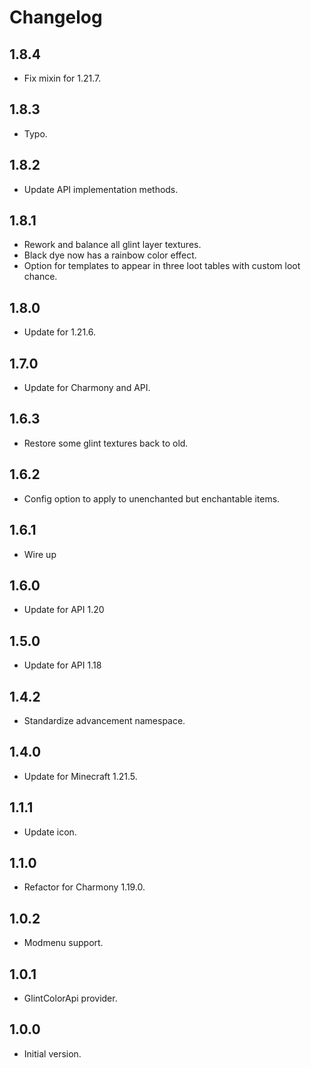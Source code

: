 # Changelog

## 1.8.4

- Fix mixin for 1.21.7.

## 1.8.3

- Typo.

## 1.8.2

- Update API implementation methods.

## 1.8.1

- Rework and balance all glint layer textures.
- Black dye now has a rainbow color effect.
- Option for templates to appear in three loot tables with custom loot chance.

## 1.8.0

- Update for 1.21.6.

## 1.7.0

- Update for Charmony and API.

## 1.6.3

- Restore some glint textures back to old.

## 1.6.2

- Config option to apply to unenchanted but enchantable items.

## 1.6.1

- Wire up 

## 1.6.0

- Update for API 1.20

## 1.5.0

- Update for API 1.18

## 1.4.2

- Standardize advancement namespace.

## 1.4.0

- Update for Minecraft 1.21.5.

## 1.1.1

- Update icon.

## 1.1.0

- Refactor for Charmony 1.19.0.

## 1.0.2

- Modmenu support.

## 1.0.1

- GlintColorApi provider.

## 1.0.0

- Initial version.